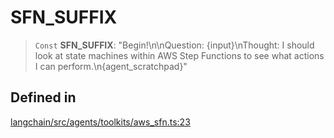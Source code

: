 SFN\_SUFFIX
===========

> `Const` **SFN\_SUFFIX**: "Begin!\\n\\nQuestion: {input}\\nThought: I should look at state machines within AWS Step Functions to see what actions I can perform.\\n{agent\_scratchpad}"

Defined in[](#defined-in "Direct link to Defined in")
------------------------------------------------------

[langchain/src/agents/toolkits/aws\_sfn.ts:23](https://github.com/hwchase17/langchainjs/blob/1c1274d/langchain/src/agents/toolkits/aws_sfn.ts#L23)